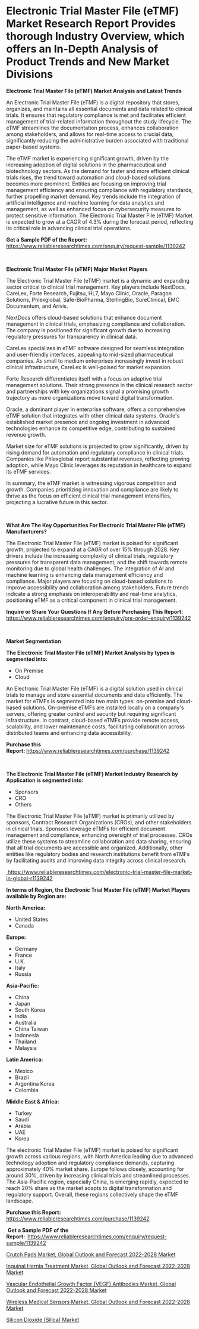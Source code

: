 <p><h1>Electronic Trial Master File (eTMF) Market Research Report Provides thorough Industry Overview, which offers an In-Depth Analysis of Product Trends and New Market Divisions</h1></p><p><strong>Electronic Trial Master File (eTMF) Market Analysis and Latest Trends</strong></p>
<p><p>An Electronic Trial Master File (eTMF) is a digital repository that stores, organizes, and maintains all essential documents and data related to clinical trials. It ensures that regulatory compliance is met and facilitates efficient management of trial-related information throughout the study lifecycle. The eTMF streamlines the documentation process, enhances collaboration among stakeholders, and allows for real-time access to crucial data, significantly reducing the administrative burden associated with traditional paper-based systems.</p><p>The eTMF market is experiencing significant growth, driven by the increasing adoption of digital solutions in the pharmaceutical and biotechnology sectors. As the demand for faster and more efficient clinical trials rises, the trend toward automation and cloud-based solutions becomes more prominent. Entities are focusing on improving trial management efficiency and ensuring compliance with regulatory standards, further propelling market demand. Key trends include the integration of artificial intelligence and machine learning for data analytics and management, as well as enhanced focus on cybersecurity measures to protect sensitive information. The Electronic Trial Master File (eTMF) Market is expected to grow at a CAGR of 4.3% during the forecast period, reflecting its critical role in advancing clinical trial operations.</p></p>
<p><strong>Get a Sample PDF of the Report:&nbsp;</strong> <a href="https://www.reliableresearchtimes.com/enquiry/request-sample/1139242?utm_campaign=1287&utm_medium=2&utm_source=Github&utm_content=ia&utm_term=14102024&utm_id=electronic-trial-master-file-etmf">https://www.reliableresearchtimes.com/enquiry/request-sample/1139242</a></p>
<p>&nbsp;</p>
<p><strong>Electronic Trial Master File (eTMF) Major Market Players</strong></p>
<p><p>The Electronic Trial Master File (eTMF) market is a dynamic and expanding sector critical to clinical trial management. Key players include NextDocs, CareLex, Forte Research, Fujitsu, HL7, Mayo Clinic, Oracle, Paragon Solutions, Phlexglobal, Safe-BioPharma, SterlingBio, SureClinical, EMC Documentum, and Arivis.</p><p>NextDocs offers cloud-based solutions that enhance document management in clinical trials, emphasizing compliance and collaboration. The company is positioned for significant growth due to increasing regulatory pressures for transparency in clinical data.</p><p>CareLex specializes in eTMF software designed for seamless integration and user-friendly interfaces, appealing to mid-sized pharmaceutical companies. As small to medium enterprises increasingly invest in robust clinical infrastructure, CareLex is well-poised for market expansion.</p><p>Forte Research differentiates itself with a focus on adaptive trial management solutions. Their strong presence in the clinical research sector and partnerships with key organizations signal a promising growth trajectory as more organizations move toward digital transformation.</p><p>Oracle, a dominant player in enterprise software, offers a comprehensive eTMF solution that integrates with other clinical data systems. Oracle's established market presence and ongoing investment in advanced technologies enhance its competitive edge, contributing to sustained revenue growth.</p><p>Market size for eTMF solutions is projected to grow significantly, driven by rising demand for automation and regulatory compliance in clinical trials. Companies like Phlexglobal report substantial revenues, reflecting growing adoption, while Mayo Clinic leverages its reputation in healthcare to expand its eTMF services.</p><p>In summary, the eTMF market is witnessing vigorous competition and growth. Companies prioritizing innovation and compliance are likely to thrive as the focus on efficient clinical trial management intensifies, projecting a lucrative future in this sector.</p></p>
<p>&nbsp;</p>
<p><strong>What Are The Key Opportunities For Electronic Trial Master File (eTMF) Manufacturers?</strong></p>
<p><p>The Electronic Trial Master File (eTMF) market is poised for significant growth, projected to expand at a CAGR of over 15% through 2028. Key drivers include the increasing complexity of clinical trials, regulatory pressures for transparent data management, and the shift towards remote monitoring due to global health challenges. The integration of AI and machine learning is enhancing data management efficiency and compliance. Major players are focusing on cloud-based solutions to improve accessibility and collaboration among stakeholders. Future trends indicate a strong emphasis on interoperability and real-time analytics, positioning eTMF as a critical component in clinical trial management.</p></p>
<p><strong>Inquire or Share Your Questions If Any Before Purchasing This Report:</strong> <a href="https://www.reliableresearchtimes.com/enquiry/pre-order-enquiry/1139242?utm_campaign=1287&utm_medium=2&utm_source=Github&utm_content=ia&utm_term=14102024&utm_id=electronic-trial-master-file-etmf">https://www.reliableresearchtimes.com/enquiry/pre-order-enquiry/1139242</a></p>
<p>&nbsp;</p>
<p><strong>Market Segmentation</strong></p>
<p><strong>The Electronic Trial Master File (eTMF) Market Analysis by types is segmented into:</strong></p>
<p><ul><li>On Premise</li><li>Cloud</li></ul></p>
<p><p>An Electronic Trial Master File (eTMF) is a digital solution used in clinical trials to manage and store essential documents and data efficiently. The market for eTMFs is segmented into two main types: on-premise and cloud-based solutions. On-premise eTMFs are installed locally on a company's servers, offering greater control and security but requiring significant infrastructure. In contrast, cloud-based eTMFs provide remote access, scalability, and lower maintenance costs, facilitating collaboration across distributed teams and enhancing data accessibility.</p></p>
<p><strong>Purchase this Report:&nbsp;</strong><a href="https://www.reliableresearchtimes.com/purchase/1139242?utm_campaign=1287&utm_medium=2&utm_source=Github&utm_content=ia&utm_term=14102024&utm_id=electronic-trial-master-file-etmf">https://www.reliableresearchtimes.com/purchase/1139242</a></p>
<p>&nbsp;</p>
<p><strong>The Electronic Trial Master File (eTMF) Market Industry Research by Application is segmented into:</strong></p>
<p><ul><li>Sponsors</li><li>CRO</li><li>Others</li></ul></p>
<p><p>The Electronic Trial Master File (eTMF) market is primarily utilized by sponsors, Contract Research Organizations (CROs), and other stakeholders in clinical trials. Sponsors leverage eTMFs for efficient document management and compliance, enhancing oversight of trial processes. CROs utilize these systems to streamline collaboration and data sharing, ensuring that all trial documents are accessible and organized. Additionally, other entities like regulatory bodies and research institutions benefit from eTMFs by facilitating audits and improving data integrity across clinical research.</p></p>
<p><a href="https://www.reliableresearchtimes.com/electronic-trial-master-file-market-in-global-r1139242?utm_campaign=1287&utm_medium=2&utm_source=Github&utm_content=ia&utm_term=14102024&utm_id=electronic-trial-master-file-etmf">&nbsp;https://www.reliableresearchtimes.com/electronic-trial-master-file-market-in-global-r1139242</a></p>
<p><strong>In terms of Region, the Electronic Trial Master File (eTMF) Market Players available by Region are:</strong></p>
<p>
    <p> <strong> North America: </strong>
        <ul>
            <li>United States</li>
            <li>Canada</li>
        </ul>
        </p> 
    <p> <strong> Europe: </strong>
        <ul>
            <li>Germany</li>
            <li>France</li>
            <li>U.K.</li>
            <li>Italy</li>
            <li>Russia</li>
        </ul>
        </p> 
    <p> <strong> Asia-Pacific: </strong>
        <ul>
            <li>China</li>
            <li>Japan</li>
            <li>South Korea</li>
            <li>India</li>
            <li>Australia</li>
            <li>China Taiwan</li>
            <li>Indonesia</li>
            <li>Thailand</li>
            <li>Malaysia</li>
        </ul>
        </p> 
    <p> <strong> Latin America: </strong>
        <ul>
            <li>Mexico</li>
            <li>Brazil</li>
            <li>Argentina Korea</li>
            <li>Colombia</li>
        </ul>
        </p> 
    <p> <strong> Middle East & Africa: </strong>
        <ul>
            <li>Turkey</li>
            <li>Saudi</li>
            <li>Arabia</li>
            <li>UAE</li>
            <li>Korea</li>
        </ul>
    </p>
    </p>
<p><p>The electronic Trial Master File (eTMF) market is poised for significant growth across various regions, with North America leading due to advanced technology adoption and regulatory compliance demands, capturing approximately 40% market share. Europe follows closely, accounting for around 30%, driven by increasing clinical trials and streamlined processes. The Asia-Pacific region, especially China, is emerging rapidly, expected to reach 20% share as the market adapts to digital transformation and regulatory support. Overall, these regions collectively shape the eTMF landscape.</p></p>
<p><strong>Purchase this Report: </strong><a href="https://www.reliableresearchtimes.com/purchase/1139242?utm_campaign=1287&utm_medium=2&utm_source=Github&utm_content=ia&utm_term=14102024&utm_id=electronic-trial-master-file-etmf">https://www.reliableresearchtimes.com/purchase/1139242</a></p>
<p>&nbsp;<strong>Get a Sample PDF of the Report:&nbsp;&nbsp;</strong><a href="https://www.reliableresearchtimes.com/enquiry/request-sample/1139242?utm_campaign=1287&utm_medium=2&utm_source=Github&utm_content=ia&utm_term=14102024&utm_id=electronic-trial-master-file-etmf">https://www.reliableresearchtimes.com/enquiry/request-sample/1139242</a></p>
<p><strong></strong></p>
<p><p><a href="https://www.linkedin.com/pulse/crutch-pads-market-global-outlook-forecast-2022-2028-navigating-8rqoe?utm_campaign=1287&utm_medium=2&utm_source=Github&utm_content=ia&utm_term=14102024&utm_id=electronic-trial-master-file-etmf">Crutch Pads Market, Global Outlook and Forecast 2022-2028 Market</a></p><p><a href="https://www.linkedin.com/pulse/key-drivers-inguinal-hernia-treatment-market-global-outlook-lc1re?utm_campaign=1287&utm_medium=2&utm_source=Github&utm_content=ia&utm_term=14102024&utm_id=electronic-trial-master-file-etmf">Inguinal Hernia Treatment Market, Global Outlook and Forecast 2022-2028 Market</a></p><p><a href="https://www.linkedin.com/pulse/vascular-endothelial-growth-factor-vegf-antibodies-market-romqe?utm_campaign=1287&utm_medium=2&utm_source=Github&utm_content=ia&utm_term=14102024&utm_id=electronic-trial-master-file-etmf">Vascular Endothelial Growth Factor (VEGF) Antibodies Market, Global Outlook and Forecast 2022-2028 Market</a></p><p><a href="https://www.linkedin.com/pulse/analyzing-wireless-medical-sensors-market-global-outlook-forecast-hrxye?utm_campaign=1287&utm_medium=2&utm_source=Github&utm_content=ia&utm_term=14102024&utm_id=electronic-trial-master-file-etmf">Wireless Medical Sensors Market, Global Outlook and Forecast 2022-2028 Market</a></p><p><a href="https://github.com/julyju69/Market-Research-Report-List-5/blob/main/silicon-dioxide-silica-market.md?utm_campaign=1287&utm_medium=2&utm_source=Github&utm_content=ia&utm_term=14102024&utm_id=electronic-trial-master-file-etmf">Silicon Dioxide (Silica) Market</a></p></p>